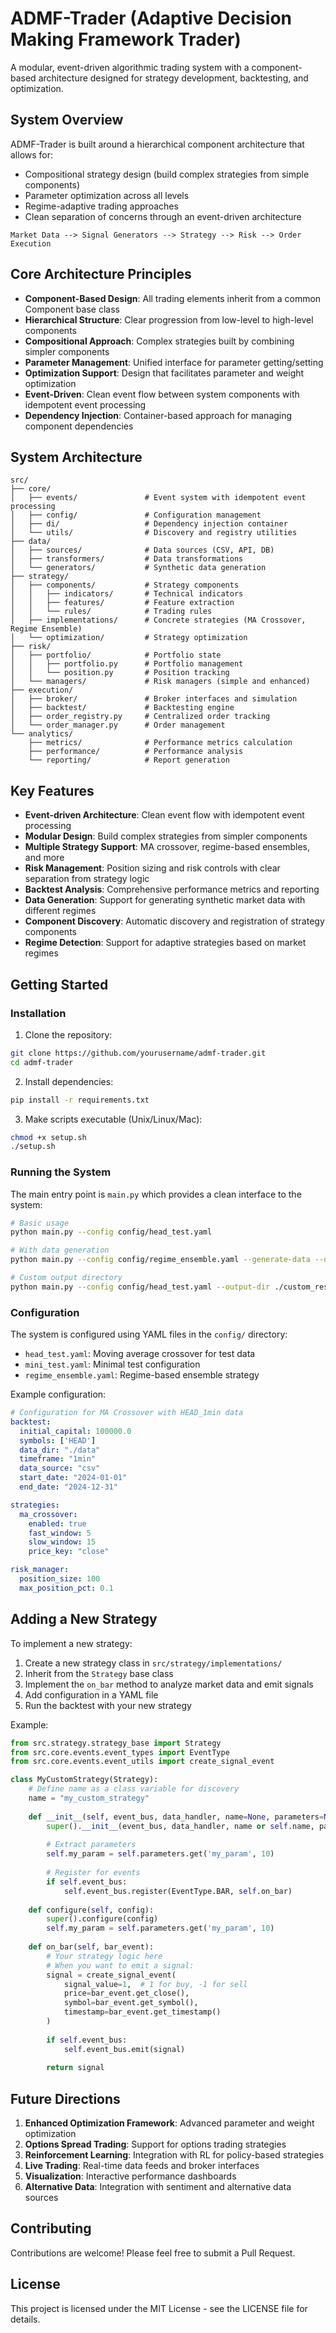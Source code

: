 # ADMF-Trader (Adaptive Decision Making Framework Trader)

A modular, event-driven algorithmic trading system with a component-based architecture designed for strategy development, backtesting, and optimization.

## System Overview

ADMF-Trader is built around a hierarchical component architecture that allows for:

- Compositional strategy design (build complex strategies from simple components)
- Parameter optimization across all levels
- Regime-adaptive trading approaches
- Clean separation of concerns through an event-driven architecture

```
Market Data --> Signal Generators --> Strategy --> Risk --> Order Execution
```

## Core Architecture Principles

- **Component-Based Design**: All trading elements inherit from a common Component base class
- **Hierarchical Structure**: Clear progression from low-level to high-level components
- **Compositional Approach**: Complex strategies built by combining simpler components
- **Parameter Management**: Unified interface for parameter getting/setting
- **Optimization Support**: Design that facilitates parameter and weight optimization
- **Event-Driven**: Clean event flow between system components with idempotent event processing
- **Dependency Injection**: Container-based approach for managing component dependencies

## System Architecture

```
src/
├── core/
│   ├── events/               # Event system with idempotent event processing
│   ├── config/               # Configuration management
│   ├── di/                   # Dependency injection container
│   └── utils/                # Discovery and registry utilities
├── data/
│   ├── sources/              # Data sources (CSV, API, DB)
│   ├── transformers/         # Data transformations
│   └── generators/           # Synthetic data generation
├── strategy/
│   ├── components/           # Strategy components
│   │   ├── indicators/       # Technical indicators
│   │   ├── features/         # Feature extraction
│   │   └── rules/            # Trading rules
│   ├── implementations/      # Concrete strategies (MA Crossover, Regime Ensemble)
│   └── optimization/         # Strategy optimization
├── risk/
│   ├── portfolio/            # Portfolio state
│   │   ├── portfolio.py      # Portfolio management
│   │   └── position.py       # Position tracking
│   └── managers/             # Risk managers (simple and enhanced)
├── execution/
│   ├── broker/               # Broker interfaces and simulation
│   ├── backtest/             # Backtesting engine
│   ├── order_registry.py     # Centralized order tracking
│   └── order_manager.py      # Order management
└── analytics/
    ├── metrics/              # Performance metrics calculation
    ├── performance/          # Performance analysis
    └── reporting/            # Report generation
```

## Key Features

- **Event-driven Architecture**: Clean event flow with idempotent event processing
- **Modular Design**: Build complex strategies from simpler components
- **Multiple Strategy Support**: MA crossover, regime-based ensembles, and more
- **Risk Management**: Position sizing and risk controls with clear separation from strategy logic
- **Backtest Analysis**: Comprehensive performance metrics and reporting
- **Data Generation**: Support for generating synthetic market data with different regimes
- **Component Discovery**: Automatic discovery and registration of strategy components
- **Regime Detection**: Support for adaptive strategies based on market regimes

## Getting Started

### Installation

1. Clone the repository:
```bash
git clone https://github.com/yourusername/admf-trader.git
cd admf-trader
```

2. Install dependencies:
```bash
pip install -r requirements.txt
```

3. Make scripts executable (Unix/Linux/Mac):
```bash
chmod +x setup.sh
./setup.sh
```

### Running the System

The main entry point is `main.py` which provides a clean interface to the system:

```bash
# Basic usage
python main.py --config config/head_test.yaml

# With data generation
python main.py --config config/regime_ensemble.yaml --generate-data --data-type multi_regime --plot-data

# Custom output directory
python main.py --config config/head_test.yaml --output-dir ./custom_results
```

### Configuration

The system is configured using YAML files in the `config/` directory:

- `head_test.yaml`: Moving average crossover for test data
- `mini_test.yaml`: Minimal test configuration
- `regime_ensemble.yaml`: Regime-based ensemble strategy

Example configuration:

```yaml
# Configuration for MA Crossover with HEAD_1min data
backtest:
  initial_capital: 100000.0
  symbols: ['HEAD']
  data_dir: "./data"
  timeframe: "1min"
  data_source: "csv"
  start_date: "2024-01-01"
  end_date: "2024-12-31"

strategies:  
  ma_crossover:
    enabled: true
    fast_window: 5
    slow_window: 15
    price_key: "close"

risk_manager:
  position_size: 100
  max_position_pct: 0.1
```

## Adding a New Strategy

To implement a new strategy:

1. Create a new strategy class in `src/strategy/implementations/`
2. Inherit from the `Strategy` base class
3. Implement the `on_bar` method to analyze market data and emit signals
4. Add configuration in a YAML file
5. Run the backtest with your new strategy

Example:

```python
from src.strategy.strategy_base import Strategy
from src.core.events.event_types import EventType
from src.core.events.event_utils import create_signal_event

class MyCustomStrategy(Strategy):
    # Define name as a class variable for discovery
    name = "my_custom_strategy"
    
    def __init__(self, event_bus, data_handler, name=None, parameters=None):
        super().__init__(event_bus, data_handler, name or self.name, parameters)
        
        # Extract parameters
        self.my_param = self.parameters.get('my_param', 10)
        
        # Register for events
        if self.event_bus:
            self.event_bus.register(EventType.BAR, self.on_bar)
    
    def configure(self, config):
        super().configure(config)
        self.my_param = self.parameters.get('my_param', 10)
    
    def on_bar(self, bar_event):
        # Your strategy logic here
        # When you want to emit a signal:
        signal = create_signal_event(
            signal_value=1,  # 1 for buy, -1 for sell
            price=bar_event.get_close(),
            symbol=bar_event.get_symbol(),
            timestamp=bar_event.get_timestamp()
        )
        
        if self.event_bus:
            self.event_bus.emit(signal)
            
        return signal
```

## Future Directions

1. **Enhanced Optimization Framework**: Advanced parameter and weight optimization
2. **Options Spread Trading**: Support for options trading strategies
3. **Reinforcement Learning**: Integration with RL for policy-based strategies
4. **Live Trading**: Real-time data feeds and broker interfaces
5. **Visualization**: Interactive performance dashboards
6. **Alternative Data**: Integration with sentiment and alternative data sources

## Contributing

Contributions are welcome! Please feel free to submit a Pull Request.

## License

This project is licensed under the MIT License - see the LICENSE file for details.
